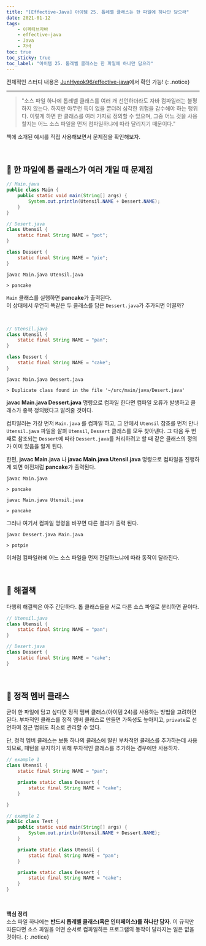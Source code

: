 ```yaml
---
title: "[Effective-Java] 아이템 25. 톱레벨 클래스는 한 파일에 하나만 담으라"
date: 2021-01-12
tags:
    - 이펙티브자바
    - effective-java
    - Java
    - 자바
toc: true
toc_sticky: true
toc_label: "아이템 25. 톱레벨 클래스는 한 파일에 하나만 담으라"
---
```


전체적인 스터디 내용은 [JunHyeok96/effective-java](https://github.com/JunHyeok96/effective-java)에서 확인 가능! 
{: .notice}

---

> "소스 파일 하나에 톱레벨 클래스를 여러 개 선언하더라도 자바 컴파일러는 불평하지 않는다. 
> 하지만 아무런 득이 없을 뿐더러 심각한 위험을 감수해야 하는 행위다.
> 이렇게 하면 한 클래스를 여러 가지로 정의할 수 있으며, 그중 어느 것을 사용할지는 
> 어느 소스 파일을 먼저 컴파일하냐에 따라 달리지기 때문이다."

책에 소개된 예시를 직접 사용해보면서 문제점을 확인해보자.

<br>

## 📁 한 파일에 톱 클래스가 여러 개일 때 문제점
```java
// Main.java
public class Main {
    public static void main(String[] args) {
        System.out.println(Utensil.NAME + Dessert.NAME);
    }
}
```
```java
// Desert.java
class Utensil {
    static final String NAME = "pot";
}

class Dessert {
    static final String NAME = "pie";
}
```
```
javac Main.java Utensil.java

> pancake
```
`Main` 클래스를 실행하면 **pancake**가 출력된다.  
이 상태에서 우연히 똑같은 두 클래스를 담은 `Dessert.java`가 추가되면 어떨까?

<br>

```java
// Utensil.java
class Utensil {
    static final String NAME = "pan";
}

class Dessert {
    static final String NAME = "cake";
}
```
```
javac Main.java Dessert.java

> Duplicate class found in the file '~/src/main/java/Desert.java'
```
**javac Main.java Dessert.java** 명령으로 컴파일 한다면 
컴파일 오류가 발생하고 클래스가 중복 정의됐다고 알려줄 것이다.  
  
컴파일러는 가장 먼저 `Main.java` 를 컴파일 하고, 
그 안에서 `Utensil` 참조를 먼저 만나 `Utensil.java` 파일을 살펴 
`Utensil`, `Dessert` 클래스를 모두 찾아낸다. 그 다음 두 번째로 참조되는 
`Dessert`에 따라 `Dessert.java`를 처리하려고 할 때 같은 클래스의 정의가 이미 있음을 알게 된다.  
  
한편, **javac Main.java** 나 **javac Main.java Utensil.java** 명령으로 
컴파일을 진행하게 되면 이전처럼 **pancake**가 출력된다.

```
javac Main.java

> pancake
```
```
javac Main.java Utensil.java

> pancake
```

그러나 여기서 컴파일 명령을 바꾸면 다른 결과가 출력 된다.

```
javac Dessert.java Main.java

> potpie
```

이처럼 컴파일러에 어느 소스 파일을 먼저 전달하느냐에 따라 동작이 달라진다.

<br>

## 📁 해결책
다행히 해결책은 아주 간단하다. 톱 클래스들을 서로 다른 소스 파일로 분리하면 끝이다. 
```java
// Utensil.java
class Utensil {
    static final String NAME = "pan";
}
```
```java
// Desert.java
class Dessert {
    static final String NAME = "cake";
}
```

<br>

## 📁 정적 멤버 클래스
굳이 한 파일에 담고 싶다면 정적 멤버 클래스(아이템 24)를 사용하는 방법을 고려하면 된다. 
부차적인 클래스를 정적 멤버 클래스로 만들면 가독성도 높아지고, 
`private`로 선언하여 접근 범위도 최소로 관리할 수 있다.  
   
단, 정적 멤버 클래스는 보통 하나의 클래스에 딸린 부차적인 클래스를 추가하는데 사용되므로, 
패턴을 유지하기 위해 부차적인 클래스를 추가하는 경우에만 사용하자.  

```java
// example 1
class Utensil {
    static final String NAME = "pan";

    private static class Dessert {
        static final String NAME = "cake";
    }

}
```
```java
// example 2
public class Test {
    public static void main(String[] args) {
        System.out.println(Utensil.NAME + Dessert.NAME);
    }

    private static class Utensil {
        static final String NAME = "pan";
    }

    private static class Dessert {
        static final String NAME = "cake";
    }
}
```

<br>

**핵심 정리**  
소스 파일 하나에는 **반드시 톱레벨 클래스(혹은 인터페이스)를 하나만 담자.** 
이 규칙만 따른다면 소스 파일을 어떤 순서로 컴파일하든 프로그램의 동작이 달라지는 일은 없을 것이다.
{: .notice}
